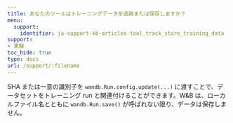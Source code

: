 ```yaml
---
title: あなたのツールはトレーニングデータを追跡または保存しますか？
menu:
  support:
    identifier: ja-support-kb-articles-tool_track_store_training_data
support:
- 実験
toc_hide: true
type: docs
url: /support/:filename
---
```


SHA または一意の識別子を `wandb.Run.config.update(...)` に渡すことで、データセットをトレーニング run と関連付けることができます。W&B は、ローカルファイル名とともに `wandb.Run.save()` が呼ばれない限り、データは保存しません。